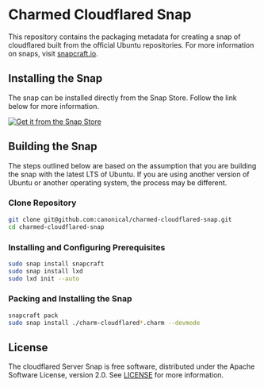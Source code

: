 # Charmed Cloudflared Snap

This repository contains the packaging metadata for creating a snap of cloudflared built from the official Ubuntu repositories.  For more information on snaps, visit [snapcraft.io](https://snapcraft.io/). 

## Installing the Snap
The snap can be installed directly from the Snap Store.  Follow the link below for more information.
<br>

[![Get it from the Snap Store](https://snapcraft.io/static/images/badges/en/snap-store-black.svg)](https://snapcraft.io/charmed-cloudflared)


## Building the Snap
The steps outlined below are based on the assumption that you are building the snap with the latest LTS of Ubuntu.  If you are using another version of Ubuntu or another operating system, the process may be different.

### Clone Repository
```bash
git clone git@github.com:canonical/charmed-cloudflared-snap.git
cd charmed-cloudflared-snap
```
### Installing and Configuring Prerequisites
```bash
sudo snap install snapcraft
sudo snap install lxd
sudo lxd init --auto
```
### Packing and Installing the Snap
```bash
snapcraft pack
sudo snap install ./charm-cloudflared*.charm --devmode
```

## License
The cloudflared Server Snap is free software, distributed under the Apache
Software License, version 2.0. See
[LICENSE](https://github.com/canonical/charmed-cloudflared-snap/blob/main/licenses)
for more information.
